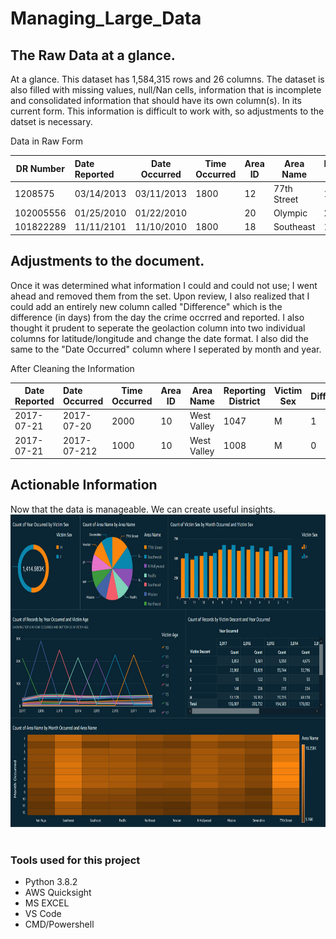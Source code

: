 # Managing_Large_Data


## The Raw Data at a glance.
At a glance. This dataset has 1,584,315 rows and 26 columns. The dataset is also filled with missing values, null/Nan cells, information that is incomplete and consolidated information that should have its own column(s). In its current form. This information is difficult to work with, so adjustments to the datset is necessary.

Data in Raw Form


| DR Number     | Date Reported |Date Occurred| Time Occurred | Area ID | Area Name | Reproting District | MO Codes | Victim Age |
|---------------| :-------------|-------------|---------------|---------|-----------|--------------------|----------|------------|
| 1208575       |03/14/2013     | 03/11/2013  |     1800      |   12    |77th Street|1241                |          |     30     |
| 102005556     | 01/25/2010    | 01/22/2010  |               |   20    |Olympic    |2071                |          |            |
| 101822289     | 11/11/2101    | 11/10/2010  |     1800      |   18    |Southeast  |1823                |          |     18     | 


## Adjustments to the document.
Once it was determined what information I could and could not use; I went ahead and removed them from the set. Upon review, I also realized that I could add an entirely new column called "Difference" which is the difference (in days) from the day the crime occrred and reported. I also thought it prudent to seperate the geolaction column into two individual columns for latitude/longitude and change the date format. I also did the same to the "Date Occurred" column where I seperated by month and year.

After Cleaning the Information


| Date Reported |Date Occurred  | Time Occurred | Area ID | Area Name | Reporting District | Victim Sex | Difference|Longitude|Latitude|
|---------------| :-------------|-------------|---------|---------  |--------------------|------------|------------|---------|---------|
| 2017-07-21    | 2017-07-20    |     2000    |   10    |West Valley|1047                |     M      |     1      |0.0000   |0.0000   |
| 2017-07-21    | 2017-07-212   |     1000    |   10    |West Valley|1008                |     M      |     0      |0.0000   |0.0000   | | 2017-04-22    | 2017-04-21    |     1930    |    2    |Rampart    |201                 |     0      |     1      |34.0886  |-118.297 | 




## Actionable Information</br> 
Now that the data is manageable. We can create useful insights.
</br>
<img src="Insight.PNG" width="1000" height="500">
</br></br>

### Tools used for this project
- Python 3.8.2
- AWS Quicksight
- MS EXCEL
- VS Code
- CMD/Powershell

